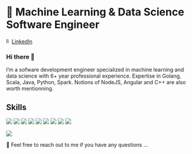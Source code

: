 # 🔭 Machine Learning & Data Science Software Engineer

<a href="https://www.linkedin.com/in/emmanuelle-lejeail/" target="_blank"><img src="https://avatars3.githubusercontent.com/u/357098" width="15" height="15" alt="linkedin logo"/>LinkedIn</a>

### Hi there 👋
I’m a sofware development engineer specialized in machine learning and data science with 6+ year professional experience. Expertise in Golang, Scala, Java, Python, Spark. Notions of NodeJS, Angular and C++ are also worth mentionning.

## Skills

<p> <img src="https://img.shields.io/badge/Scala-%E2%98%86%E2%98%86%E2%98%86%E2%98%86-brightgreen" /> <img src="https://img.shields.io/badge/Python-%E2%98%86%E2%98%86%E2%98%86%E2%98%86%E2%98%86-red" />  <img src="https://img.shields.io/badge/Java-%E2%98%86%E2%98%86%E2%98%86%E2%98%86-blueviolet" /> <img src="https://img.shields.io/badge/Go%2B%2B-%E2%98%86%E2%98%86%E2%98%86%E2%98%86-yellowgreen" /> <img src="https://img.shields.io/badge/NodeJS-%E2%98%86%E2%98%86%E2%98%86-9cf"  /> <img src="https://img.shields.io/badge/Spark-%E2%98%86%E2%98%86%E2%98%86%E2%98%86-blue" /> <img src="https://img.shields.io/badge/Hadoop-%E2%98%86%E2%98%86%E2%98%86%E2%98%86-yellow" /> <img src="https://img.shields.io/badge/Openshift-%E2%98%86%E2%98%86%E2%98%86-orange" /> <img src="https://img.shields.io/badge/Docker-%E2%98%86%E2%98%86%E2%98%86-ff69b4" /></p>

<p><img src="https://github-readme-stats.vercel.app/api?username=emmlejeail&show_icons=true&hide_border=true" alt"Profile Stats"/></p>

💬 Feel free to reach out to me if you have any questions ...

<!--
**emmlejeail/emmlejeail** is a ✨ _special_ ✨ repository because its `README.md` (this file) appears on your GitHub profile.

Here are some ideas to get you started:

- 🔭 I’m currently working on ...
- 🌱 I’m currently learning ...
- 👯 I’m looking to collaborate on ...
- 🤔 I’m looking for help with ...
- 💬 Ask me about ...
- 📫 How to reach me: ...
- 😄 Pronouns: ...
- ⚡ Fun fact: ...
-->
